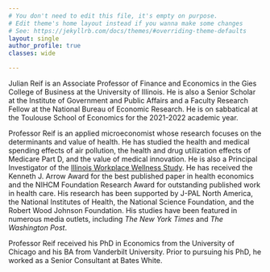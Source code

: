 ```yaml
---
# You don't need to edit this file, it's empty on purpose.
# Edit theme's home layout instead if you wanna make some changes
# See: https://jekyllrb.com/docs/themes/#overriding-theme-defaults
layout: single
author_profile: true
classes: wide

---
```


Julian Reif is an Associate Professor of Finance and Economics in the Gies College of Business at the University of Illinois. He is also a Senior Scholar at the Institute of Government and Public Affairs and a Faculty Research Fellow at the National Bureau of Economic Research. He is on sabbatical at the Toulouse School of Economics for the 2021-2022 academic year.

Professor Reif is an applied microeconomist whose research focuses on the determinants and value of health. He has studied the health and medical spending effects of air pollution, the health and drug utilization effects of Medicare Part D, and the value of medical innovation. He is also a Principal Investigator of the [Illinois Workplace Wellness Study](http://www.nber.org/workplacewellness/). He has received the Kenneth J. Arrow Award for the best published paper in health economics and the NIHCM Foundation Research Award for outstanding published work in health care. His research has been supported by J-PAL North America, the National Institutes of Health, the National Science Foundation, and the Robert Wood Johnson Foundation. His studies have been featured in numerous media outlets, including *The New York Times* and *The Washington Post*.

Professor Reif received his PhD in Economics from the University of Chicago and his BA from Vanderbilt University. Prior to pursuing his PhD, he worked as a Senior Consultant at Bates White.



